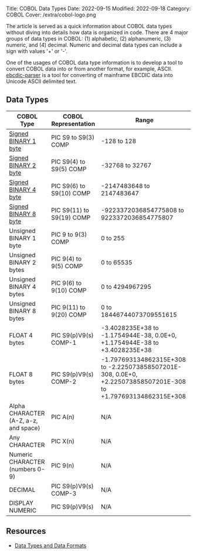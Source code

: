 Title: COBOL Data Types
Date: 2022-09-15
Modified: 2022-09-18
Category: COBOL
Cover: /extra/cobol-logo.png

The article is served as a quick information about COBOL data types without diving into details how data is organized in code. There are 4 major groups of data types in COBOL: (1) alphabetic, (2) alphanumeric, (3) numeric, and (4) decimal. Numeric and decimal data types can include a sign with values '+' or '-'.

One of the usages of COBOL data type information is to develop a tool to convert COBOL data into or from another format, for example, ASCII. [ebcdic-parser](https://github.com/larandvit/ebcdic-parser) is a tool for converting of mainframe EBCDIC data into Unicode ASCII delimited text.

## Data Types

<table class="table table-condensed table-bordered table-hover">
    <thead>
        <tr>
            <th class="text-center">COBOL Type</th>
            <th class="text-center">COBOL Representation</th>
            <th class="text-center">Range</th>
        </tr>
    </thead>
    <tbody>
        <tr>
            <td><a href="https://techjogging.com/cobol-signed-binary-data-type.html">Signed BINARY 1 byte</a></td>
            <td>PIC S9 to S9(3) COMP</td>
            <td>-128 to 128</td>
        </tr>
       <tr>
            <td><a href="https://techjogging.com/cobol-signed-binary-data-type.html">Signed BINARY 2 byte</a></td>
            <td>PIC S9(4) to S9(5) COMP</td>
            <td>-32768 to 32767</td>
        </tr>
       <tr>
            <td><a href="https://techjogging.com/cobol-signed-binary-data-type.html">Signed BINARY 4 byte</a></td>
            <td>PIC S9(6) to S9(10) COMP</td>
            <td>-2147483648 to 2147483647</td>
        </tr>
       <tr>
            <td><a href="https://techjogging.com/cobol-signed-binary-data-type.html">Signed BINARY 8 byte</a></td>
            <td>PIC S9(11) to S9(19) COMP</td>
            <td>-9223372036854775808 to 9223372036854775807</td>
        </tr>
       <tr>
            <td>Unsigned BINARY 1 byte</td>
            <td>PIC 9 to 9(3) COMP</td>
            <td>0 to 255</td>
        </tr>
       <tr>
            <td>Unsigned BINARY 2 bytes</td>
            <td>PIC 9(4) to 9(5) COMP</td>
            <td>0 to 65535</td>
        </tr>
       <tr>
            <td>Unsigned BINARY 4 bytes</td>
            <td>PIC 9(6) to 9(10) COMP</td>
            <td>0 to 4294967295</td>
        </tr>
       <tr>
            <td>Unsigned BINARY 8 bytes</td>
            <td>PIC 9(11) to 9(20) COMP</td>
            <td>0 to 18446744073709551615</td>
        </tr>
       <tr>
            <td>FLOAT 4 bytes</td>
            <td>PIC S9(p)V9(s) COMP-1</td>
            <td>-3.4028235E+38 to -1.1754944E-38, 0.0E+0, +1.1754944E-38 to +3.4028235E+38</td>
        </tr>
       <tr>
            <td>FLOAT 8 bytes</td>
            <td>PIC S9(p)V9(s) COMP-2</td>
            <td>-1.797693134862315E+308 to -2.225073858507201E-308, 0.0E+0, +2.225073858507201E-308 to +1.797693134862315E+308</td>
        </tr>
       <tr>
            <td>Alpha CHARACTER (A-Z, a-z, and space)</td>
            <td>PIC A(n)</td>
            <td>N/A</td>
        </tr>
       <tr>
            <td>Any CHARACTER</td>
            <td>PIC X(n)</td>
            <td>N/A</td>
        </tr>
       <tr>
            <td>Numeric CHARACTER (numbers 0-9)</td>
            <td>PIC 9(n)</td>
            <td>N/A</td>
        </tr>
       <tr>
            <td>DECIMAL</td>
            <td>PIC S9(p)V9(s) COMP-3</td>
            <td>N/A</td>
        </tr>
       <tr>
            <td>DISPLAY NUMERIC</td>
            <td>PIC S9(p)V9(s)</td>
            <td>N/A</td>
        </tr>
    </tbody>
</table>

## Resources
* [Data Types and Data Formats](https://www.ibm.com/docs/en/i/7.2?topic=definitions-data-types-data-formats)
